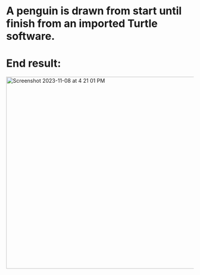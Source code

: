 # A penguin is drawn from start until finish from an imported Turtle software. 
# End result:
<img width="516" alt="Screenshot 2023-11-08 at 4 21 01 PM" src="https://github.com/merrysutijono/Cute-Penguin/assets/68658448/d6a28d9f-d36e-467a-9c93-b21040e04b09">
